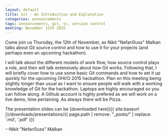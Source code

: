 ```yaml
---
layout: default
title: Git - An Introduction and Explanation
categories: announcements
tags: announcements, git, vc, version control
meeting: November 12th 2015
---
```


Come join us Thursday, the 12th of November, as Nikit "Nefari0uss" Malkan talks about Git source control and how to use it for your projects (and perhaps even an upcoming hackathon).

I will talk about the different models of work flow, how source control plays a role, and then will talk extensively about *how* Git works. Following that, I will briefly cover how to use some basic Git commands and how to set it up quickly for the upcoming OHI/O 2015 hackathon. Plan on this meeting being slightly longer than usual as I want to ensure people will walk with a working knowledge of Git for the hackathon. Laptops are highly encouraged so you can follow along. A Github account is highly prefered as we will work on a live demo, time pertaining. As always there will be Pizza.

The presentation slides can be [downloaded here]({{ site.baseurl }}/downloads/presentations/{{ page.path | remove: "_posts/" | replace: '.md', '.pdf' }})

--Nikit "Nefari0uss" Malkan
